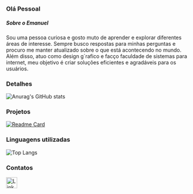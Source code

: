 ### Olá Pessoal

##### Sobre o Emanuel
Sou uma pessoa curiosa e gosto muto de aprender e explorar diferentes áreas de interesse. Sempre busco respostas para minhas perguntas e procuro me manter atualizado sobre o que está acontecendo no mundo. Além disso, atuo como design g´rafico e facço faculdade de sistemas para internet, meu objetivo é criar soluções eficientes e agradáveis para os usuários. 

### Detalhes
![Anurag's GitHub stats](https://github-readme-stats.vercel.app/api?username=oemanuelpeixoto&show_icons=true&theme=radical)

### Projetos
[![Readme Card](https://github-readme-stats.vercel.app/api/pin/?username=oemanuelpeixoto&repo=clone_tiktok_ebac&theme=dark)](https://github.com/lluanlima/clone_tiktok)

### Linguagens utilizadas 
![Top Langs](https://github-readme-stats.vercel.app/api/top-langs/?username=oemanuelpeixoto&layout=compact)

### Contatos 
[<img src= 'https://img.shields.io/badge/LinkedIn-007785?style=for-the-badge&logo-linkedin&logoColor-white' alt='Linkedin' height='30'>]([https://www.linkedin.com/in/emanuel-peixoto-638917201/)

